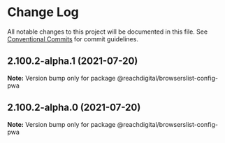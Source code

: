 # Change Log

All notable changes to this project will be documented in this file.
See [Conventional Commits](https://conventionalcommits.org) for commit guidelines.

## 2.100.2-alpha.1 (2021-07-20)

**Note:** Version bump only for package @reachdigital/browserslist-config-pwa





## 2.100.2-alpha.0 (2021-07-20)

**Note:** Version bump only for package @reachdigital/browserslist-config-pwa
